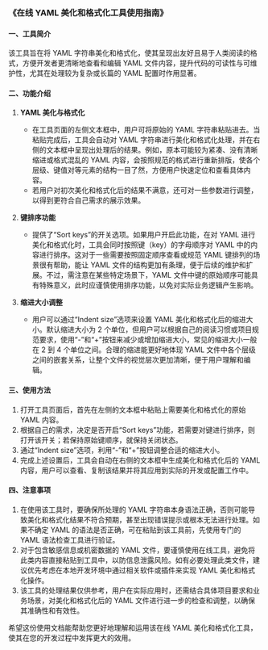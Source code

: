 ### 《在线 YAML 美化和格式化工具使用指南》

#### 一、工具简介

该工具旨在将 YAML 字符串美化和格式化，使其呈现出友好且易于人类阅读的格式，方便开发者更清晰地查看和编辑 YAML 文件内容，提升代码的可读性与可维护性，尤其在处理较为复杂或长篇的 YAML 配置时作用显著。

#### 二、功能介绍

  1. **YAML 美化与格式化**
     * 在工具页面的左侧文本框中，用户可将原始的 YAML 字符串粘贴进去。当粘贴完成后，工具会自动对 YAML 字符串进行美化和格式化处理，并在右侧的文本框中呈现出处理后的结果。例如，原本可能较为紧凑、没有清晰缩进或格式混乱的 YAML 内容，会按照规范的格式进行重新排版，使各个层级、键值对等元素的结构一目了然，方便用户快速定位和查看具体内容。
     * 若用户对初次美化和格式化后的结果不满意，还可对一些参数进行调整，以得到更符合自己需求的展示效果。

  2. **键排序功能**
     * 提供了“Sort keys”的开关选项。如果用户开启此功能，在对 YAML 进行美化和格式化时，工具会同时按照键（key）的字母顺序对 YAML 中的内容进行排序。这对于一些需要按照固定顺序查看或规范 YAML 键排列的场景很有帮助，能让 YAML 文件的结构更加有条理，便于后续的维护和扩展。不过，需注意在某些特定场景下，YAML 文件中键的原始顺序可能具有特殊意义，此时应谨慎使用排序功能，以免对实际业务逻辑产生影响。

  3. **缩进大小调整**
     * 用户可以通过“Indent size”选项来设置 YAML 美化和格式化后的缩进大小。默认缩进大小为 2 个单位，但用户可以根据自己的阅读习惯或项目规范要求，使用“-”和“+”按钮来减少或增加缩进大小，常见的缩进大小一般在 2 到 4 个单位之间。合理的缩进能更好地体现 YAML 文件中各个层级之间的嵌套关系，让整个文件的视觉层次更加清晰，便于用户理解和编辑。

#### 三、使用方法

  1. 打开工具页面后，首先在左侧的文本框中粘贴上需要美化和格式化的原始 YAML 内容。
  2. 根据自己的需求，决定是否开启“Sort keys”功能，若需要对键进行排序，则打开该开关；若保持原始键顺序，就保持关闭状态。
  3. 通过“Indent size”选项，利用“-”和“+”按钮调整合适的缩进大小。
  4. 完成上述设置后，工具会自动在右侧的文本框中生成美化和格式化后的 YAML 内容，用户可以查看、复制该结果并将其应用到实际的开发或配置工作中。

#### 四、注意事项

  1. 在使用该工具时，要确保所处理的 YAML 字符串本身语法正确，否则可能导致美化和格式化结果不符合预期，甚至出现错误提示或根本无法进行处理。如果不确定 YAML 的语法是否正确，可在粘贴到该工具前，先使用专门的 YAML 语法检查工具进行验证。
  2. 对于包含敏感信息或机密数据的 YAML 文件，要谨慎使用在线工具，避免将此类内容直接粘贴到工具中，以防信息泄露风险。如有必要处理此类文件，建议优先考虑在本地开发环境中通过相关软件或插件来实现 YAML 美化和格式化操作。
  3. 该工具的处理结果仅供参考，用户在实际应用时，还需结合具体项目要求和业务场景，对美化和格式化后的 YAML 文件进行进一步的检查和调整，以确保其准确性和有效性。

希望这份使用文档能帮助您更好地理解和运用该在线 YAML 美化和格式化工具，使其在您的开发过程中发挥更大的效用。